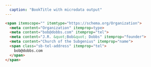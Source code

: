 ```yaml
---
  caption: "BookTitle with microdata output"
---
```


<!-- markdownlint-disable MD041 -->
<!-- dprint-ignore -->
```html
<span itemscope="" itemtype="https://schema.org/Organization">
  <meta content="Organization" itemprop=type>
  <meta content="bob@dobbs.com" itemprop="tel">
  <meta content="J.R. &quot;Bob&quot; Dobbs" itemprop="founder">
  <meta content="Church of the Subgenius" itemprop="name">
  <span class="sb-tel-address" itemprop="tel">
    bob@dobbs.com
  </span>
</span>
```
